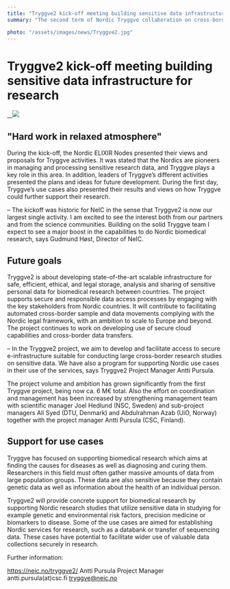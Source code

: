 ```yaml
---
title: "Tryggve2 kick-off meeting building sensitive data infrastructure for research"
summary: "The second term of Nordic Tryggve collaboration on cross-border services for sensitive biomedical research data – Tryggve2 – was officially launched in Stockholm on 7–8 November, 2017. Almost 40 participants from project team, use cases and steering group contributed to planning and discussing the future activities of Tryggve project. The partners of Tryggve2 are the Nordic e-Infrastructure Collaboration NeIC and the distributed infrastructure for life-science information ELIXIR Nodes in Denmark, Finland, Norway and Sweden. "

photo: "/assets/images/news/Tryggve2.jpg"
---
```


# Tryggve2 kick-off meeting building sensitive data infrastructure for research
<a href="/assets/images/news/Tryggve2.jpg">  
  <img class="smallpic" src="/assets/images/news/Tryggve2.jpg">
</a>

## "Hard work in relaxed atmosphere"

During the kick-off, the Nordic ELIXIR Nodes presented their views and proposals for Tryggve activities. It was stated that the Nordics are pioneers in managing and processing sensitive research data, and Tryggve plays a key role in this area. In addition, leaders of Tryggve’s different activities presented the plans and ideas for future development. During the first day, Tryggve’s use cases also presented their results and views on how Tryggve could further support their research. 

– The kickoff was historic for NeIC in the sense that Tryggve2 is now our largest single activity. I am excited to see the interest both from our partners and from the science communities. Building on the solid Tryggve team I expect to see a major boost in the capabilities to do Nordic biomedical research, says Gudmund Høst, Director of NeIC.

## Future goals

Tryggve2 is about developing state-of-the-art scalable infrastructure for safe, efficient, ethical, and legal storage, analysis and sharing of sensitive personal data for biomedical research between countries. The project supports secure and responsible data access processes by engaging with the key stakeholders from Nordic countries. It will contribute to facilitating automated cross-border sample and data movements complying with the Nordic legal framework, with an ambition to scale to Europe and beyond. The project continues to work on developing use of secure cloud capabilities and cross-border data transfers. 

– In the Tryggve2 project, we aim to develop and facilitate access to secure e-infrastructure suitable for conducting large cross-border research studies on sensitive data. We have also a program for supporting Nordic use cases in their use of the services, says Tryggve2 Project Manager Antti Pursula.

The project volume and ambition has grown significantly from the first Tryggve project, being now ca. 6 M€ total. Also the effort on coordination and management has been increased by strengthening management team with scientific manager Joel Hedlund (NSC, Sweden) and sub-project managers Ali Syed (DTU, Denmark) and Abdulrahman Azab (UiO, Norway) together with the project manager Antti Pursula (CSC, Finland).

## Support for use cases

Tryggve has focused on supporting biomedical research which aims at finding the causes for diseases as well as diagnosing and curing them. Researchers in this field must often gather massive amounts of data from large population groups. These data are also sensitive because they contain genetic data as well as information about the health of an individual person.

Tryggve2 will provide concrete support for biomedical research by supporting Nordic research studies that utilize sensitive data in studying for example genetic and environmental risk factors, precision medicine or biomarkers to disease. Some of the use cases are aimed for establishing Nordic services for research, such as a databank or transfer of sequencing data. These cases have potential to facilitate wider use of valuable data collections securely in research.

Further information:

https://neic.no/tryggve2/ 
Antti Pursula
Project Manager
antti.pursula(at)csc.fi
tryggve@neic.no   
